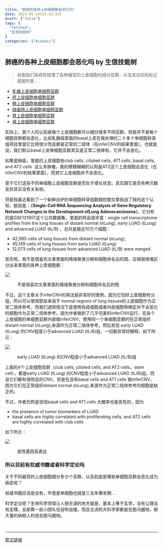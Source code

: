 ```yaml
---
title: "肺癌的各种上皮细胞都会恶化吗"
date: 2023-05-14T23:52:33Z
draft: ["false"]
tags: [
  "fetched",
  "生信技能树"
]
categories: ["Acdemic"]
---
```

肺癌的各种上皮细胞都会恶化吗 by 生信技能树
------
<div><section data-tool="mdnice编辑器" data-website="https://www.mdnice.com"><blockquote data-tool="mdnice编辑器"><p>前面我们系统性梳理了各种器官的上皮细胞的细分亚群，以及其对应的标记基因列表：</p></blockquote><ul data-tool="mdnice编辑器"><li><section><a href="https://mp.weixin.qq.com/s?__biz=MzI1Njk4ODE0MQ==&amp;mid=2247502849&amp;idx=1&amp;sn=07ab747e457553e8d9e05fea707a6333&amp;scene=21#wechat_redirect" data-linktype="2">乳腺上皮细胞单细胞亚群</a></section></li><li><section><a href="https://mp.weixin.qq.com/s?__biz=MzI1Njk4ODE0MQ==&amp;mid=2247502865&amp;idx=1&amp;sn=2863c8d39c6d9dfa5fbf469a64bae99e&amp;scene=21#wechat_redirect" data-linktype="2">肝上皮细胞单细胞亚群</a></section></li><li><section><a href="https://mp.weixin.qq.com/s?__biz=MzI1Njk4ODE0MQ==&amp;mid=2247502834&amp;idx=1&amp;sn=d9877dee08fbb9163705563fd2f299b0&amp;scene=21#wechat_redirect" data-linktype="2">肺上皮细胞单细胞亚群</a></section></li><li><section><a href="https://mp.weixin.qq.com/s?__biz=MzI1Njk4ODE0MQ==&amp;mid=2247502811&amp;idx=1&amp;sn=f6fefa1eb82709769764d2166c2cc06e&amp;scene=21#wechat_redirect" data-linktype="2">结直肠上皮细胞单细胞亚群</a></section></li><li><section><a href="https://mp.weixin.qq.com/s?__biz=MzI1Njk4ODE0MQ==&amp;mid=2247502771&amp;idx=1&amp;sn=deb517f058efe4f7d5f5eb8a37ad9241&amp;scene=21#wechat_redirect" data-linktype="2">胃上皮细胞单细胞亚群</a></section></li><li><section><a href="https://mp.weixin.qq.com/s?__biz=MzI1Njk4ODE0MQ==&amp;mid=2247502753&amp;idx=1&amp;sn=fe2e05e8664a0d86bc8b6c549b4c652d&amp;scene=21#wechat_redirect" data-linktype="2">肾上皮细胞单细胞亚群</a></section></li></ul><p data-tool="mdnice编辑器">实际上，我个人的认知是每个上皮细胞都可以细分很多不同亚群，但是并不是每个细胞亚群都会恶化，比如乳腺癌里面的basal上皮在我处理的二十多个单细胞转录组项目里面它比例很少而且都是正常的二倍体（在inferCNV的结果里面）。也就是说，我们默认basal上皮单细胞亚群其实是正常二倍体啦，它并不会恶化。</p><p data-tool="mdnice编辑器">如果是肺癌，里面的上皮细胞有club cells, ciliated cells, AT1 cells, basal cells, and AT2 cells  这么多肿瘤，我的模模糊糊的认知是AT2这个上皮细胞会恶化（在inferCNV的结果里面），而其它上皮细胞并不会恶化。</p><p data-tool="mdnice编辑器">至于它们这些不同单细胞上皮细胞亚群是否处于增长状态，其实跟它是否有拷贝数变异其实没有关系啦。</p><p data-tool="mdnice编辑器">但是我最近看到了一个新鲜出炉的单细胞转录组数据挖掘文章挑战了我的这个认知，题目是：《<strong>Single-Cell RNA Sequencing Analysis of Gene Regulatory Network Changes in the Development ofLung Adenocarcinoma</strong>》，它分析的是GSE131907这个公共数据集，里面的样品很丰富：single cell transcriptome profiles from the lung tissues of distant normal (nLung), early LUAD (tLung) and advanced LUAD (tL/B) ，总共是接近10万个细胞：</p><ul data-tool="mdnice编辑器"><li><section>42,995 cells of lung tissues from distant normal (nLung),</section></li><li><section>45,149 cells of lung tissues from early LUAD (tLung)</section></li><li><section>12,073 cells of lung tissues from advanced LUAD (tL/B) were merged.</section></li></ul><p data-tool="mdnice编辑器">首先呢，我不是很喜欢文章里面的降维聚类分群和细胞命名后的图，压根就很难区分出来里面的各种上皮细胞额：</p><p><img data-galleryid="" data-ratio="1.365949119373777" data-s="300,640" data-src="https://mmbiz.qpic.cn/mmbiz_png/cZNhZQ6j4wzpCKEEUuS6ts5cmUBmySTaKHsicmvKBAKOvq3nF8xMOtdx6Ibt8Ypz2dxlVg1OrW89PEzEUDaqOfw/640?wx_fmt=png" data-type="png" data-w="1022" src="https://mmbiz.qpic.cn/mmbiz_png/cZNhZQ6j4wzpCKEEUuS6ts5cmUBmySTaKHsicmvKBAKOvq3nF8xMOtdx6Ibt8Ypz2dxlVg1OrW89PEzEUDaqOfw/640?wx_fmt=png"></p><figure data-tool="mdnice编辑器"><figcaption>不是很喜欢文章里面的降维聚类分群和细胞命名后的图</figcaption></figure><p data-tool="mdnice编辑器">不过，这个文章关于inferCNV的用法是非常好的案例，因为它恰好上皮细胞有分组，所以可以使用那些来自于 normal regions of lung tissues的上皮细胞作为正常二倍体参考，而我们通常情况下是使用免疫细胞或者内皮细胞等确定并不会恶化的细胞作为正常二倍体参考。因为作者做到了几乎完美的inferCNV运行，在各个上皮细胞的单细胞亚群内部做inferCNV，使用同一个单细胞亚群的在正常组织distant normal (nLung),来源作为正常二倍体参考。然后发现 early LUAD (tLung) 的CNV程度小于advanced LUAD (tL/B)组，一切都非常好解释，如下所示：</p><p><img data-galleryid="" data-ratio="0.8068057080131723" data-s="300,640" data-src="https://mmbiz.qpic.cn/mmbiz_png/cZNhZQ6j4wzpCKEEUuS6ts5cmUBmySTarvO7x0nKKNGOoziaYVDrHUKsMmoxb30SET2icrpMCuxb3VHwkrPzpI0g/640?wx_fmt=png" data-type="png" data-w="1822" src="https://mmbiz.qpic.cn/mmbiz_png/cZNhZQ6j4wzpCKEEUuS6ts5cmUBmySTarvO7x0nKKNGOoziaYVDrHUKsMmoxb30SET2icrpMCuxb3VHwkrPzpI0g/640?wx_fmt=png"></p><figure data-tool="mdnice编辑器"><figcaption>early LUAD (tLung) 的CNV程度小于advanced LUAD (tL/B)组</figcaption></figure><p data-tool="mdnice编辑器">上面的4个上皮细胞亚群（club cells, ciliated cells, and AT2 cells，stem cell），都是early LUAD (tLung) 的CNV程度小于advanced LUAD (tL/B)组，而且它们都有很明显的CNV。但是在没有basal cells and AT1 cells 做inferCNV，因为它们在正常组织distant normal (nLung),来源作为正常二倍体参考的细胞是缺乏的。</p><p data-tool="mdnice编辑器">不过，作者仍然是坚信basal cells and AT1 cells 大概率也是恶性的，因为</p><ul data-tool="mdnice编辑器"><li><section>the presence of tumor biomarkers of LUAD</section></li><li><section>basal cells are highly correlated with proliferating cells, and AT2 cells are highly correlated with club cells</section></li></ul><p data-tool="mdnice编辑器">如下所示：</p><p><img data-galleryid="" data-ratio="0.3657957244655582" data-s="300,640" data-src="https://mmbiz.qpic.cn/mmbiz_png/cZNhZQ6j4wzpCKEEUuS6ts5cmUBmySTaHsh3w0eSWUMjqibct2fATKNBQru92Okzic2nhKCicB8qVhpwGgjibYWsvQ/640?wx_fmt=png" data-type="png" data-w="2526" src="https://mmbiz.qpic.cn/mmbiz_png/cZNhZQ6j4wzpCKEEUuS6ts5cmUBmySTaHsh3w0eSWUMjqibct2fATKNBQru92Okzic2nhKCicB8qVhpwGgjibYWsvQ/640?wx_fmt=png"></p><figure data-tool="mdnice编辑器"><figcaption>恶性基因高表达</figcaption></figure><h3 data-tool="mdnice编辑器"><span></span><span>所以目前有权威书籍或者科学定论吗</span><span></span></h3><p data-tool="mdnice编辑器">关于不同器官的上皮细胞细分多少个亚群，以及到底是哪些单细胞亚群会恶化成为癌症呢？</p><p data-tool="mdnice编辑器">权威书籍应该是没有，毕竟是单细胞也就是三五年爆发期...</p><p data-tool="mdnice编辑器">科学定论呢？生命科学领域让人很无语的地方就是，基本上等于玄学，没有公理没有定理，全部靠一些小团队在自吹自擂，而且主流的大科学家都是在跑马圈地，砸大量的纳税人的钱去跑马圈地。</p></section><p><br></p><p><mp-style-type data-value="3"></mp-style-type></p></div>  
<hr>
<a href="https://mp.weixin.qq.com/s/C7r1HK5u_3SGKo9ud_6VQw",target="_blank" rel="noopener noreferrer">原文链接</a>
